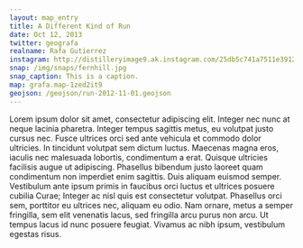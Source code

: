```yaml
---
layout: map_entry
title: A Different Kind of Run
date: Oct 12, 2013
twitter: geografa
realname: Rafa Gutierrez
instagram: http://distilleryimage9.ak.instagram.com/25db5c741a7511e3912622000a9f307a_7.jpg
snap: /img/snaps/fernhill.jpg
snap_caption: This is a caption.
map: grafa.map-1zed2it9
geojson: /geojson/run-2012-11-01.geojson
---
```

Lorem ipsum dolor sit amet, consectetur adipiscing elit. Integer nec nunc at neque lacinia pharetra. Integer tempus sagittis metus, eu volutpat justo cursus nec. Fusce ultrices orci sed ante vehicula et commodo dolor ultricies. In tincidunt volutpat sem dictum luctus. Maecenas magna eros, iaculis nec malesuada lobortis, condimentum a erat. Quisque ultricies facilisis augue ut adipiscing. Phasellus bibendum justo laoreet quam condimentum non imperdiet enim sagittis. Duis aliquam euismod semper. Vestibulum ante ipsum primis in faucibus orci luctus et ultrices posuere cubilia Curae; Integer ac nisl quis est consectetur volutpat. Phasellus orci sem, porttitor eu ultrices nec, aliquam eu odio. Nam ornare, metus a semper fringilla, sem elit venenatis lacus, sed fringilla arcu purus non arcu. Ut tempus lacus id nunc posuere feugiat. Vivamus ac nibh ipsum, vestibulum egestas risus.